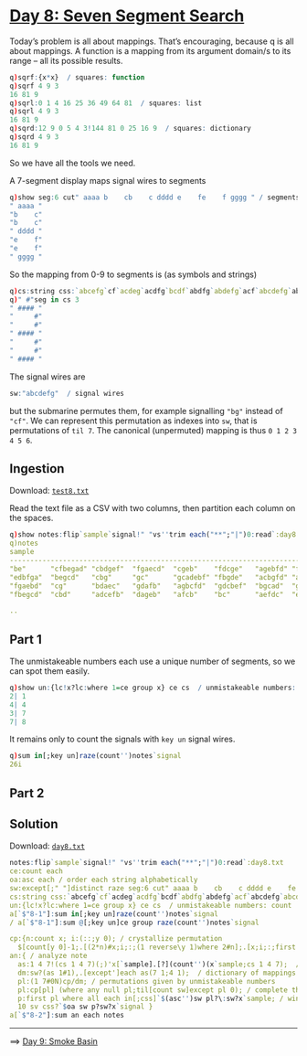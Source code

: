 # [Day 8: Seven Segment Search](https://adventofcode.com/2021/day/8)

Today’s problem is all about mappings.
That’s encouraging, because q is all about mappings.
A function is a mapping from its argument domain/s to its range – all its possible results. 
```q
q)sqrf:{x*x}  / squares: function
q)sqrf 4 9 3
16 81 9
q)sqrl:0 1 4 16 25 36 49 64 81  / squares: list
q)sqrl 4 9 3
16 81 9
q)sqrd:12 9 0 5 4 3!144 81 0 25 16 9  / squares: dictionary
q)sqrd 4 9 3
16 81 9
```
So we have all the tools we need. 

A 7-segment display maps signal wires to segments
```q
q)show seg:6 cut" aaaa b    cb    c dddd e    fe    f gggg " / segments and signal wires
" aaaa "
"b    c"
"b    c"
" dddd "
"e    f"
"e    f"
" gggg "
```
So the mapping from 0-9 to segments is (as symbols and strings)
```q
q)cs:string css:`abcefg`cf`acdeg`acdfg`bcdf`abdfg`abdefg`acf`abcdefg`abcdfg / canonical signals
q)" #"seg in cs 3
" #### "
"     #"
"     #"
" #### "
"     #"
"     #"
" #### "
```
The signal wires are 
```q
sw:"abcdefg"  / signal wires
``` 
but the submarine permutes them, for example signalling `"bg"` instead of `"cf"`.
We can represent this permutation as indexes into `sw`, that is permutations of `til 7`.
The canonical (unpermuted) mapping is thus `0 1 2 3 4 5 6`.


## Ingestion

Download: 
[`test8.txt`](./test/test8.txt)

Read the text file as a CSV with two columns, then partition each column on the spaces. 
```q
q)show notes:flip`sample`signal!" "vs''trim each("**";"|")0:read`:day8.txt
q)notes
sample                                                                                            signal
-----------------------------------------------------------------------------------------------------------------------------------------
"be"      "cfbegad" "cbdgef"  "fgaecd"  "cgeb"    "fdcge"   "agebfd" "fecdb"  "fabcd"   "edb"     "fdgacbe" "cefdb"   "cefbgd"  "gcbe"
"edbfga"  "begcd"   "cbg"     "gc"      "gcadebf" "fbgde"   "acbgfd" "abcde"  "gfcbed"  "gfec"    "fcgedb"  "cgb"     "dgebacf" "gc"
"fgaebd"  "cg"      "bdaec"   "gdafb"   "agbcfd"  "gdcbef"  "bgcad"  "gfac"   "gcb"     "cdgabef" "cg"      "cg"      "fdcagb"  "cbg"
"fbegcd"  "cbd"     "adcefb"  "dageb"   "afcb"    "bc"      "aefdc"  "ecdab"  "fgdeca"  "fcdbega" "efabcd"  "cedba"   "gadfec"  "cb"

..
```


## Part 1

The unmistakeable numbers each use a unique number of segments, so we can spot them easily. 
```q
q)show un:{lc!x?lc:where 1=ce group x} ce cs  / unmistakeable numbers: count | #
2| 1
4| 4
3| 7
7| 8
```
It remains only to count the signals with `key un` signal wires.
```q
q)sum in[;key un]raze(count'')notes`signal
26i
```

## Part 2



## Solution

Download: 
[`day8.txt`](./data/day8.txt)

```q
notes:flip`sample`signal!" "vs''trim each("**";"|")0:read`:day8.txt
ce:count each
oa:asc each / order each string alphabetically
sw:except[;" "]distinct raze seg:6 cut" aaaa b    cb    c dddd e    fe    f gggg " / segments and signal wires
cs:string css:`abcefg`cf`acdeg`acdfg`bcdf`abdfg`abdefg`acf`abcdefg`abcdfg / canonical signals
un:{lc!x?lc:where 1=ce group x} ce cs  / unmistakeable numbers: count | #
a[`$"8-1"]:sum in[;key un]raze(count'')notes`signal
/ a[`$"8-1"]:sum @[;key un]ce group raze(count'')notes`signal

cp:{n:count x; i:(::;y 0); / crystallize permutation 
  $[count[y 0]-1;.[(2*n)#x;i;:;(1 reverse\y 1)where 2#n];.[x;i;:;first y 1]] }
an:{ / analyze note
  as:1 4 7!(cs 1 4 7)(;)'x[`sample].[?](count'')(x`sample;cs 1 4 7);  / analysis samples
  dm:sw?(as 1#1),.[except']each as(7 1;4 1);  / dictionary of mappings
  pl:(1 7#0N)cp/dm; / permutations given by unmistakeable numbers
  pl:cp[pl] (where any null pl;til[count sw]except pl 0); / complete the permutation list
  p:first pl where all each in[;css]`$(asc'')sw pl?\:sw?x`sample; / winning permutation
  10 sv css?`$oa sw p?sw?x`signal }
a[`$"8-2"]:sum an each notes
```

---
==>
[Day 9: Smoke Basin](./09-smoke-basin.md)